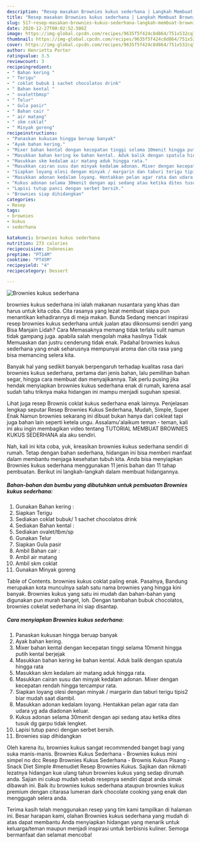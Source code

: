 ```yaml
---
description: "Resep masakan Brownies kukus sederhana | Langkah Membuat Brownies kukus sederhana Yang Lezat"
title: "Resep masakan Brownies kukus sederhana | Langkah Membuat Brownies kukus sederhana Yang Lezat"
slug: 517-resep-masakan-brownies-kukus-sederhana-langkah-membuat-brownies-kukus-sederhana-yang-lezat
date: 2020-12-27T00:02:52.506Z
image: https://img-global.cpcdn.com/recipes/9635f5f424c8d864/751x532cq70/brownies-kukus-sederhana-foto-resep-utama.jpg
thumbnail: https://img-global.cpcdn.com/recipes/9635f5f424c8d864/751x532cq70/brownies-kukus-sederhana-foto-resep-utama.jpg
cover: https://img-global.cpcdn.com/recipes/9635f5f424c8d864/751x532cq70/brownies-kukus-sederhana-foto-resep-utama.jpg
author: Henrietta Porter
ratingvalue: 3.5
reviewcount: 3
recipeingredient:
- " Bahan kering "
- " Terigu"
- " coklat bubuk 1 sachet chocolatos drink"
- " Bahan kental "
- " ovalettbmsp"
- " Telur"
- " Gula pasir"
- " Bahan cair "
- " air matang"
- " skm coklat"
- " Minyak goreng"
recipeinstructions:
- "Panaskan kukusan hingga beruap banyak"
- "Ayak bahan kering."
- "Mixer bahan kental dengan kecepatan tinggi selama 10menit hingga putih kental berjejak"
- "Masukkan bahan kering ke bahan kental. Aduk balik dengan spatula hingga rata"
- "Masukkan skm kedalam air matang aduk hingga rata."
- "Masukkan cairan susu dan minyak kedalam adonan. Mixer dengan kecepatan rendah hingga tercampur rata."
- "Siapkan loyang olesi dengan minyak / margarin dan taburi terigu tipis2 biar mudah saat diambil."
- "Masukkan adonan kedalam loyang. Hentakkan pelan agar rata dan udara yg ada diadonan keluar."
- "Kukus adonan selama 30menit dengan api sedang atau ketika dites tusuk dg garpu tidak lengket."
- "Lapisi tutup panci dengan serbet bersih."
- "Brownies siap dihidangkan"
categories:
- Resep
tags:
- brownies
- kukus
- sederhana

katakunci: brownies kukus sederhana 
nutrition: 273 calories
recipecuisine: Indonesian
preptime: "PT14M"
cooktime: "PT45M"
recipeyield: "4"
recipecategory: Dessert

---
```



![Brownies kukus sederhana](https://img-global.cpcdn.com/recipes/9635f5f424c8d864/751x532cq70/brownies-kukus-sederhana-foto-resep-utama.jpg)


brownies kukus sederhana ini ialah makanan nusantara yang khas dan harus untuk kita coba. Cita rasanya yang lezat membuat siapa pun menantikan kehadirannya di meja makan.
Bunda Sedang mencari inspirasi resep brownies kukus sederhana untuk jualan atau dikonsumsi sendiri yang Bisa Manjain Lidah? Cara Memasaknya memang tidak terlalu sulit namun tidak gampang juga. apabila salah mengolah maka hasilnya Tidak Memuaskan dan justru cenderung tidak enak. Padahal brownies kukus sederhana yang enak seharusnya mempunyai aroma dan cita rasa yang bisa memancing selera kita.

Banyak hal yang sedikit banyak berpengaruh terhadap kualitas rasa dari brownies kukus sederhana, pertama dari jenis bahan, lalu pemilihan bahan segar, hingga cara membuat dan menyajikannya. Tak perlu pusing jika hendak menyiapkan brownies kukus sederhana enak di rumah, karena asal sudah tahu triknya maka hidangan ini mampu menjadi suguhan spesial.

Lihat juga resep Brownis coklat kukus sederhana enak lainnya. Penjelasan lengkap seputar Resep Brownies Kukus Sederhana, Mudah, Simple, Super Enak Namun brownies sekarang ini dibuat bukan hanya dari cokleat tapi juga bahan lain seperti ketela ungu. Assalamu&#39;alaikum teman - teman, kali ini aku ingin membagikan video tentang TUTORIAL MEMBUAT BROWNIES KUKUS SEDERHANA ala aku sendiri.


Nah, kali ini kita coba, yuk, kreasikan brownies kukus sederhana sendiri di rumah. Tetap dengan bahan sederhana, hidangan ini bisa memberi manfaat dalam membantu menjaga kesehatan tubuh kita. Anda bisa menyiapkan Brownies kukus sederhana menggunakan 11 jenis bahan dan 11 tahap pembuatan. Berikut ini langkah-langkah dalam membuat hidangannya.

<!--inarticleads1-->

##### Bahan-bahan dan bumbu yang dibutuhkan untuk pembuatan Brownies kukus sederhana:

1. Gunakan  Bahan kering :
1. Siapkan  Terigu
1. Sediakan  coklat bubuk/ 1 sachet chocolatos drink
1. Sediakan  Bahan kental :
1. Sediakan  ovalet/tbm/sp
1. Gunakan  Telur
1. Siapkan  Gula pasir
1. Ambil  Bahan cair :
1. Ambil  air matang
1. Ambil  skm coklat
1. Gunakan  Minyak goreng


Table of Contents. brownies kukus coklat paling enak. Pasalnya, Bandung merupakan kota munculnya salah satu nama brownies yang hingga kini banyak. Brownies kukus yang satu ini mudah dan bahan-bahan yang digunakan pun murah banget, loh. Dengan tambahan bubuk chocolatos, brownies cokelat sederhana ini siap disantap. 

<!--inarticleads2-->

##### Cara menyiapkan Brownies kukus sederhana:

1. Panaskan kukusan hingga beruap banyak
1. Ayak bahan kering.
1. Mixer bahan kental dengan kecepatan tinggi selama 10menit hingga putih kental berjejak
1. Masukkan bahan kering ke bahan kental. Aduk balik dengan spatula hingga rata
1. Masukkan skm kedalam air matang aduk hingga rata.
1. Masukkan cairan susu dan minyak kedalam adonan. Mixer dengan kecepatan rendah hingga tercampur rata.
1. Siapkan loyang olesi dengan minyak / margarin dan taburi terigu tipis2 biar mudah saat diambil.
1. Masukkan adonan kedalam loyang. Hentakkan pelan agar rata dan udara yg ada diadonan keluar.
1. Kukus adonan selama 30menit dengan api sedang atau ketika dites tusuk dg garpu tidak lengket.
1. Lapisi tutup panci dengan serbet bersih.
1. Brownies siap dihidangkan


Oleh karena itu, brownies kukus sangat recommended banget bagi yang suka manis-manis. Brownies Kukus Sederhana - Brownies kukus mini simpel no dcc Resep Brownies Kukus Sederhana - Brownis Kukus Pisang - Snack Diet Simple #menudiet Resep Brownies Kukus. Sajikan dan nikmati lezatnya hidangan kue ulang tahun brownies kukus yang sedap dirumah anda. Sajian ini cukup mudah sebab resepnya sendiri dapat anda simak dibawah ini. Baik itu brownies kukus sederhana ataupun brownies kukus premium dengan citarasa lumeran dark chocolate cooking yang enak dan menggugah selera anda. 

Terima kasih telah menggunakan resep yang tim kami tampilkan di halaman ini. Besar harapan kami, olahan Brownies kukus sederhana yang mudah di atas dapat membantu Anda menyiapkan hidangan yang menarik untuk keluarga/teman maupun menjadi inspirasi untuk berbisnis kuliner. Semoga bermanfaat dan selamat mencoba!
